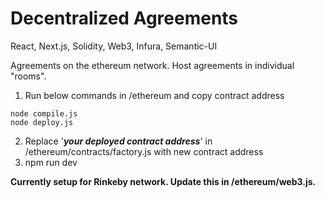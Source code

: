 # Decentralized Agreements

React, Next.js, Solidity, Web3, Infura, Semantic-UI

Agreements on the ethereum network.
Host agreements in individual "rooms".

1. Run below commands in /ethereum and copy contract address

```
node compile.js
node deploy.js
```

2. Replace '**_your deployed contract address_**' in /ethereum/contracts/factory.js with new contract address
3. npm run dev

**Currently setup for Rinkeby network. Update this in /ethereum/web3.js.**
